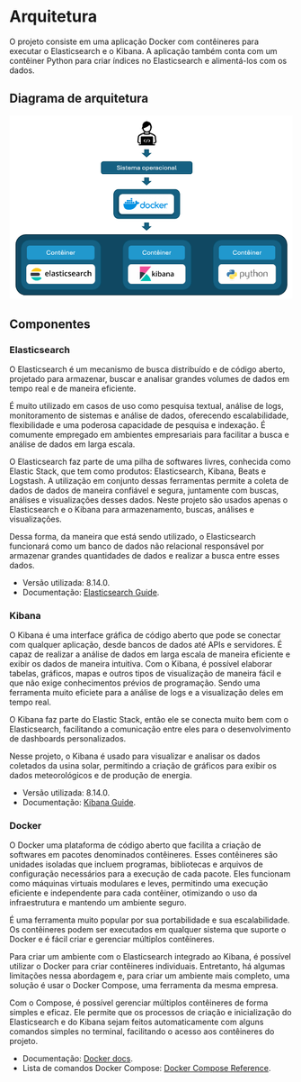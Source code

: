 # Arquitetura

O projeto consiste em uma aplicação Docker com contêineres para executar o Elasticsearch e o Kibana. A aplicação também conta com um contêiner Python para criar índices no Elasticsearch e alimentá-los com os dados.

## Diagrama de arquitetura

<img src="https://github.com/jcampolim/iniciacao-tecnologica/blob/main/assets/diagrama-de-arquitetura.png" alt="Diagrama de arquitetura">

## Componentes

### Elasticsearch

O Elasticsearch é um mecanismo de busca distribuído e de código aberto, projetado para armazenar, buscar e analisar grandes volumes de dados em tempo real e de maneira eficiente. 

É muito utilizado em casos de uso como pesquisa textual, análise de logs, monitoramento de sistemas e análise de dados, oferecendo escalabilidade, flexibilidade e uma poderosa capacidade de pesquisa e indexação. É comumente empregado em ambientes empresariais para facilitar a busca e análise de dados em larga escala.

O Elasticsearch faz parte de uma pilha de softwares livres, conhecida como Elastic Stack, que tem como produtos: Elasticsearch, Kibana, Beats e Logstash. A utilização em conjunto dessas ferramentas permite a coleta de dados de dados de maneira confiável e segura, juntamente com buscas, análises e visualizações desses dados. Neste projeto são usados apenas o Elasticsearch e o Kibana para armazenamento, buscas, análises e visualizações.

Dessa forma, da maneira que está sendo utilizado, o Elasticsearch funcionará como um banco de dados não relacional responsável por armazenar grandes quantidades de dados e realizar a busca entre esses dados.

* Versão utilizada: 8.14.0.
* Documentação: [Elasticsearch Guide](https://www.elastic.co/guide/en/elasticsearch/reference/current/index.html).

### Kibana

O Kibana é uma interface gráfica de código aberto que pode se conectar com qualquer aplicação, desde bancos de dados até APIs e servidores. É capaz de realizar a análise de dados em larga escala de maneira eficiente e exibir os dados de maneira intuitiva. Com o Kibana, é possível elaborar tabelas, gráficos, mapas e outros tipos de visualização de maneira fácil e que não exige conhecimentos prévios de programação. Sendo uma ferramenta muito eficiete para a análise de logs e a visualização deles em tempo real.

O Kibana faz parte do Elastic Stack, então ele se conecta muito bem com o Elasticsearch, facilitando a comunicação entre eles para o desenvolvimento de dashboards personalizados.

Nesse projeto, o Kibana é usado para visualizar e analisar os dados coletados da usina solar, permitindo a criação de gráficos para exibir os dados meteorológicos e de produção de energia.

* Versão utilizada: 8.14.0.
* Documentação: [Kibana Guide](https://www.elastic.co/guide/en/kibana/current/index.html).

### Docker

O Docker uma plataforma de código aberto que facilita a criação de softwares em pacotes denominados contêineres. Esses contêineres são unidades isoladas que incluem programas, bibliotecas e arquivos de configuração necessários para a execução de cada pacote. Eles funcionam como máquinas virtuais modulares e leves, permitindo uma execução eficiente e independente para cada contêiner, otimizando o uso da infraestrutura e mantendo um ambiente seguro.

É uma ferramenta muito popular por sua portabilidade e sua escalabilidade. Os contêineres podem ser executados em qualquer sistema que suporte o Docker e é fácil criar e gerenciar múltiplos contêineres.

Para criar um ambiente com o Elasticsearch integrado ao Kibana, é possível utilizar o Docker para criar contêineres individuais. Entretanto, há algumas limitações nessa abordagem e, para criar um ambiente mais completo, uma solução é usar o Docker Compose, uma ferramenta da mesma empresa. 

Com o Compose, é possível gerenciar múltiplos contêineres de forma simples e eficaz. Ele permite que os processos de criação e inicialização do Elasticsearch e do Kibana sejam feitos automaticamente com alguns comandos simples no terminal, facilitando o acesso aos contêineres do projeto.

* Documentação: [Docker docs](https://docs.docker.com/compose/).
* Lista de comandos Docker Compose: [Docker Compose Reference](https://docs.docker.com/reference/cli/docker/compose/).
